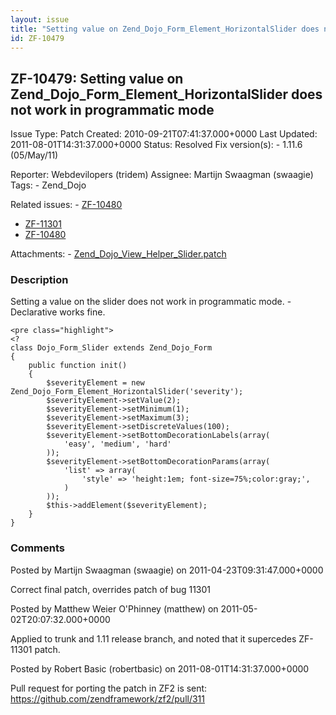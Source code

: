 ```yaml
---
layout: issue
title: "Setting value on Zend_Dojo_Form_Element_HorizontalSlider does not work in programmatic mode"
id: ZF-10479
---
```


ZF-10479: Setting value on Zend\_Dojo\_Form\_Element\_HorizontalSlider does not work in programmatic mode
---------------------------------------------------------------------------------------------------------

 Issue Type: Patch Created: 2010-09-21T07:41:37.000+0000 Last Updated: 2011-08-01T14:31:37.000+0000 Status: Resolved Fix version(s): - 1.11.6 (05/May/11)
 
 Reporter:  Webdevilopers (tridem)  Assignee:  Martijn Swaagman (swaagie)  Tags: - Zend\_Dojo
 
 Related issues: - [ZF-10480](/issues/browse/ZF-10480)
- [ZF-11301](/issues/browse/ZF-11301)
- [ZF-10480](/issues/browse/ZF-10480)
 
 Attachments: - [Zend\_Dojo\_View\_Helper\_Slider.patch](/issues/secure/attachment/13856/Zend_Dojo_View_Helper_Slider.patch)
 
### Description

Setting a value on the slider does not work in programmatic mode. - Declarative works fine.

 
    <pre class="highlight">
    <?
    class Dojo_Form_Slider extends Zend_Dojo_Form
    {
        public function init()
        {
            $severityElement = new Zend_Dojo_Form_Element_HorizontalSlider('severity');
            $severityElement->setValue(2);
            $severityElement->setMinimum(1);
            $severityElement->setMaximum(3);
            $severityElement->setDiscreteValues(100);
            $severityElement->setBottomDecorationLabels(array(
                'easy', 'medium', 'hard'
            ));
            $severityElement->setBottomDecorationParams(array(
                'list' => array(
                    'style' => 'height:1em; font-size=75%;color:gray;',
                )
            ));
            $this->addElement($severityElement);
        }
    }


 

 

### Comments

Posted by Martijn Swaagman (swaagie) on 2011-04-23T09:31:47.000+0000

Correct final patch, overrides patch of bug 11301

 

 

Posted by Matthew Weier O'Phinney (matthew) on 2011-05-02T20:07:32.000+0000

Applied to trunk and 1.11 release branch, and noted that it supercedes ZF-11301 patch.

 

 

Posted by Robert Basic (robertbasic) on 2011-08-01T14:31:37.000+0000

Pull request for porting the patch in ZF2 is sent: <https://github.com/zendframework/zf2/pull/311>

 

 